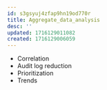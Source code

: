 ```yaml
---
id: s3gsyuj4zfap9hn19od770r
title: Aggregate_data_analysis
desc: ''
updated: 1716129011082
created: 1716129006059
---
```

- Correlation
- Audit log reduction
- Prioritization
- Trends